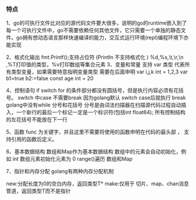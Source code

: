 ﻿### 特点 
1、go的可执行文件比对应的源代码文件要大很多，说明的go的runtime嵌入到了每一个可执行文件中，go不需要依赖任何其他文件，它只需要一个单独的静态文件。go拥有想动态语言那样快速编译的能力，交互式运行环境(repl)编程环境下亦能实现

2、格式化输出 
  fmt.Printf();支持占位符 (Println 不支持格式化 )
  %d,%s,\t,\r,\n ,%T打印值的类型，%v打印数组等集合元素
3、变量和常量
  支持 var 类型 代表所有类型变量，如果需要特意指明变量类型 需要在后面申明
  var i,j,k int = 1,2,3 
  var b1=true  b2:=false
  const age int = 20

4、控制语句 
   if switch for 的条件部分都没有圆括号，但是执行内容必须有花括号。
   switch 中case 不需要break 因为golang默认 switch case后就执行 break
   golang中没有while
   分号和花括号
    分号是由词法扫描器在扫描源代码过程自动插入，一个新行的最后一个标记一定是一个标识符(包括int float64);
    所有控制结构的左花括号不能放在下一行 

5、函数 
   func 为关键字，并且这里不需要将使用的函数申明在代码的最头部 ， 支持引用的函数后定义。

6、基本数据结构 
   数组和Map作为基本数据结构 
   数组中的元素会自动初始化，例如 int 数组元素初始化元素为 0
   range()遍历 数组和Map

7、指针和内存分配
   golang有两种内存分配机制

   new:分配长度为0的空白内存，返回类型T*
   make:仅用于 切片、map、chan消息管道，返回类型T而不是指针

